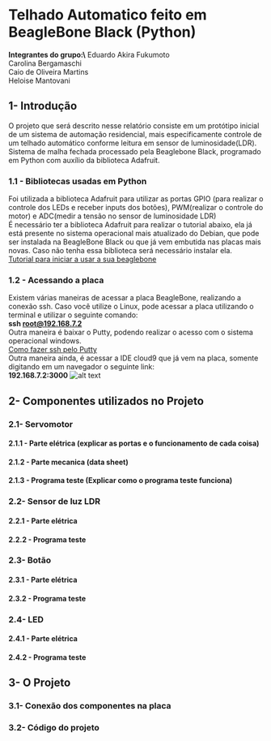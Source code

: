 #  Telhado Automatico feito em BeagleBone Black (Python)
**Integrantes do grupo:\\**
  Eduardo Akira Fukumoto\
  Carolina Bergamaschi\
  Caio de Oliveira Martins\
  Heloise Mantovani
  
## 1- Introdução
O projeto que será descrito nesse relatório consiste em um protótipo inicial de um sistema de automação residencial, mais especificamente controle de um telhado automático conforme leitura em sensor de luminosidade(LDR).\
Sistema de malha fechada processado pela Beaglebone Black, programado em Python com auxílio da biblioteca Adafruit.
### 1.1 - Bibliotecas usadas em Python
Foi utilizada a biblioteca Adafruit para utilizar as portas GPIO (para realizar o controle dos LEDs e receber inputs dos botões), PWM(realizar o controle do motor) e ADC(medir a tensão no sensor de luminosidade LDR)\
É necessário ter a biblioteca Adafruit para realizar o tutorial abaixo, ela já está presente no sistema operacional mais atualizado do Debian, que pode ser instalada na BeagleBone Black ou que já vem embutida nas placas mais novas. Caso não tenha essa biblioteca será necessário instalar ela.\
[Tutorial para iniciar a usar a sua beaglebone](https://beagleboard.org/getting-started/)

### 1.2 - Acessando a placa
Existem várias maneiras de acessar a placa BeagleBone, realizando a conexão ssh. Caso você utilize o Linux, pode acessar a placa utilizando o terminal e utilizar o seguinte comando:\
**ssh root@192.168.7.2**\
Outra maneira é baixar o Putty, podendo realizar o acesso com o sistema operacional windows.\
[Como fazer ssh pelo Putty](https://www.secnet.com.br/blog/ssh-com-putty/)\
Outra maneira ainda, é acessar a IDE cloud9 que já vem na placa, somente digitando em um navegador o seguinte link:\
**192.168.7.2:3000**
![alt text](https://raw.githubusercontent.com/username/projectname/branch/path/to/img.png)
## 2- Componentes utilizados no Projeto

### 2.1- Servomotor
#### 2.1.1 - Parte elétrica (explicar as portas e o funcionamento de cada coisa)
#### 2.1.2 - Parte mecanica (data sheet)
#### 2.1.3 - Programa teste (Explicar como o programa teste funciona)
### 2.2- Sensor de luz LDR
#### 2.2.1 - Parte elétrica
#### 2.2.2 - Programa teste
### 2.3- Botão
#### 2.3.1 - Parte elétrica
#### 2.3.2 - Programa teste
### 2.4- LED
#### 2.4.1 - Parte elétrica
#### 2.4.2 - Programa teste

## 3- O Projeto
### 3.1- Conexão dos componentes na placa
### 3.2- Código do projeto
